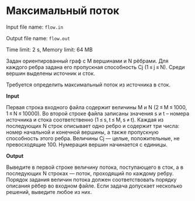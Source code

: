 
# Максимальный поток
Input file name: `flow.in`

Output file name: `flow.out`

Time limit: 2 s, Memory limit: 64 MB

Задан ориентированный граф с M вершинами и N рёбрами. Для каждого ребра задана его пропускная способность Cj (1 ≤ j ≤ N). Среди вершин выделены источник и сток.

Требуется определить максимальный поток из источника в сток.

**Input**

Первая строка входного файла содержит величины M и N (2 ≤ M ≤ 1000, 1 ≤ N ≤ 10000). Во второй строке файла записаны значения s и t – номера источника и стока соответственно (1 ≤ s, t ≤ M, s ≠ t). Каждая из последующих N строк описывает одно ребро и содержит три числа: номер начальной и конечной вершины, а также пропускную способность этого ребра. Величины Cj — целые, положительные, не превосходящие 100. Нумерация вершин начинается с единицы.

**Output**

Выведите в первой строке величину потока, поступающего в сток, а в последующих N строках — поток, проходящий по каждому ребру. Порядок задания величин потока должен соответствовать порядку описания рёбер во входном файле. Если задача допускает несколько решений, выведите любое из них.

